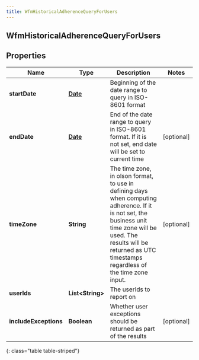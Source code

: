```yaml
---
title: WfmHistoricalAdherenceQueryForUsers
---
```

## WfmHistoricalAdherenceQueryForUsers


## Properties

| Name | Type | Description | Notes |
| ------------ | ------------- | ------------- | ------------- |
| **startDate** | <!----><!---->[**Date**](Date.html)<!----> | Beginning of the date range to query in ISO-8601 format |  |
| **endDate** | <!----><!---->[**Date**](Date.html)<!----> | End of the date range to query in ISO-8601 format. If it is not set, end date will be set to current time |  [optional] |
| **timeZone** | <!----><!---->**String**<!----> | The time zone, in olson format, to use in defining days when computing adherence. If it is not set, the business unit time zone will be used. The results will be returned as UTC timestamps regardless of the time zone input. |  [optional] |
| **userIds** | <!----><!---->**List&lt;String&gt;**<!----> | The userIds to report on |  |
| **includeExceptions** | <!----><!---->**Boolean**<!----> | Whether user exceptions should be returned as part of the results |  [optional] |
{: class="table table-striped"}



